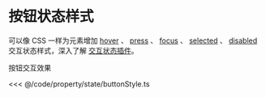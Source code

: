 <script setup>
import Case from '/component/Case.vue'
</script>

# 按钮状态样式

可以像 CSS 一样为元素增加 [hover](/reference/property/state/hover) 、 [press](/reference/property/state/press) 、 [focus](/reference/property/state/focus) 、 [selected](/reference/property/state/selected) 、 [disabled](/reference/property/state/disabled) 交互状态样式，深入了解 [交互状态插件](/plugin/in/state/)。

<case name="PressStyle" index=1 editor="false" ></case>

按钮交互效果

<<< @/code/property/state/buttonStyle.ts
